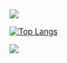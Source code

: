 <img src="https://capsule-render.vercel.app/api?type=wave&color=63cdcd&height=200&section=header&text=파악경일&fontSize=160" />
<!--<img src="https://capsule-render.vercel.app/api?type=waving&color=BDBDC8&height=150&section=header" />
<img src="https://capsule-render.vercel.app/api?type=waving&color=BDBDC8&height=150&section=footer" />-->

[![Top Langs](https://github-readme-stats.vercel.app/api/top-langs/?username=pki071120)](https://github.com/anuraghazra/github-readme-stats)

<img src="https://capsule-render.vercel.app/api?type=wave&color=63cdcd&height=200&section=footer&text=파악경일&fontSize=160" />
<!--
**pki071120/pki071120** is a ✨ _special_ ✨ repository because its `README.md` (this file) appears on your GitHub profile.

Here are some ideas to get you started:

- 🔭 I’m currently working on ...
- 🌱 I’m currently learning ...
- 👯 I’m looking to collaborate on ...
- 🤔 I’m looking for help with ...
- 💬 Ask me about ...
- 📫 How to reach me: ...
- 😄 Pronouns: ...
- ⚡ Fun fact: ...
-->
